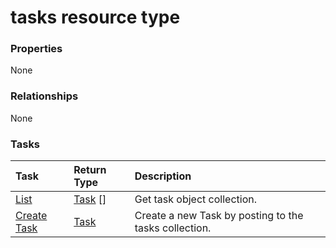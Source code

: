 # tasks resource type



### Properties
None

### Relationships
None


### Tasks

| Task		   | Return Type	|Description|
|:---------------|:--------|:----------|
|[List](../api/task_list.md) | [Task](task.md) [] |Get task object collection. |
|[Create Task](../api/task_post_tasks.md) |[Task](task.md)| Create a new Task by posting to the tasks collection.|

<!-- uuid: 7db21486-60a8-4a20-951e-a7917203b287
2015-10-16 16:12:42 UTC -->
<!-- {
  "type": "#page.annotation",
  "description": "tasks resource",
  "keywords": "",
  "section": "documentation",
  "tocPath": ""
}-->